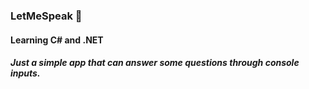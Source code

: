 ### LetMeSpeak :loudspeaker:

#### Learning C# and .NET

##### Just a simple app that can answer some questions through console inputs.  
